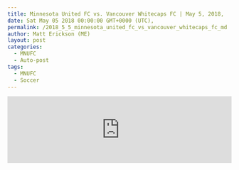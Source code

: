 ```yaml
---
title: Minnesota United FC vs. Vancouver Whitecaps FC | May 5, 2018,
date: Sat May 05 2018 00:00:00 GMT+0000 (UTC),
permalink: /2018_5_5_minnesota_united_fc_vs_vancouver_whitecaps_fc_md 
author: Matt Erickson (ME)
layout: post
categories:
  - MNUFC
  - Auto-post
tags:
  - MNUFC
  - Soccer
---
```

<div class='soccer-video-wrapper'>
<iframe class='soccer-video' width='100%' height='auto' frameborder='0' allowfullscreen src="https://www.mnufc.com/iframe-video?brightcove_id=5780856217001&brightcove_player_id=default&brightcove_account_id=5534894110001"></iframe>
</div>